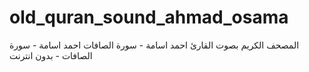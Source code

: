 # old_quran_sound_ahmad_osama
 المصحف الكريم بصوت القارئ احمد اسامة - سورة الصافات احمد اسامة - سورة الصافات - بدون انترنت 
